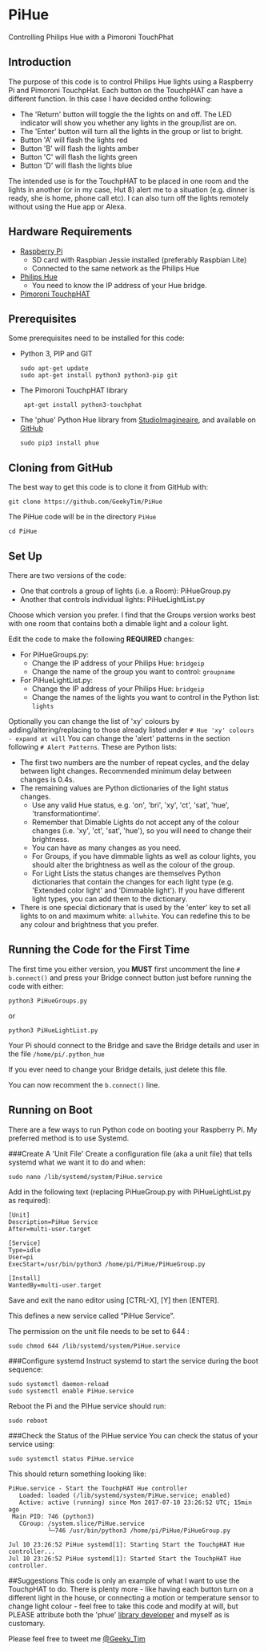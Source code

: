 # PiHue
Controlling Philips Hue with a Pimoroni TouchPhat

## Introduction
The purpose of this code is to control Philips Hue lights using a Raspberry Pi and Pimoroni TouchpHat. Each button on the TouchpHAT can have a different function.  In this case I have decided onthe following:
* The 'Return' button will toggle the the lights on and off. The LED indicator will show you whether any lights in the group/list are on.
* The 'Enter' button will turn all the lights in the group or list to bright.
* Button 'A' will flash the lights red
* Button 'B' will flash the lights amber
* Button 'C' will flash the lights green
* Button 'D' will flash the lights blue

The intended use is for the TouchpHAT to be placed in one room and the lights in another (or in my case, Hut 8) alert me to a situation (e.g. dinner is ready, she is home, phone call etc).  I can also turn off the lights remotely without using the Hue app or Alexa.

## Hardware Requirements
* [Raspberry Pi](http://raspberrypi.org/)
    * SD card with Raspbian Jessie installed (preferably Raspbian Lite)
    * Connected to the same network as the Philips Hue
* [Philips Hue](http://www2.meethue.com)
    * You need to know the IP address of your Hue bridge.
* [Pimoroni TouchpHAT](https://shop.pimoroni.com/products/touch-phat)

## Prerequisites
Some prerequisites need to be installed for this code:
* Python 3, PIP and GIT

    ```text
    sudo apt-get update
    sudo apt-get install python3 python3-pip git
* The Pimoroni TouchpHAT library

    ```text
     apt-get install python3-touchphat
* The 'phue' Python Hue library from [StudioImagineaire](http://studioimaginaire.com/en/projects/phue/), and available on [GitHub](https://github.com/studioimaginaire/phue)
    ```text
    sudo pip3 install phue
## Cloning from GitHub
The best way to get this code is to clone it from GitHub with:

    git clone https://github.com/GeekyTim/PiHue
    
The PiHue code will be in the directory ``PiHue``

    cd PiHue

## Set Up
There are two versions of the code:
* One that controls a group of lights (i.e. a Room): PiHueGroup.py
* Another that controls individual lights: PiHueLightList.py

Choose which version you prefer. I find that the Groups version works best with one room that contains both a dimable light and a colour light.

Edit the code to make the following **REQUIRED** changes:
* For PiHueGroups.py:
    * Change the IP address of your Philips Hue: ``bridgeip``
    * Change the name of the group you want to control: ``groupname``
* For PiHueLightList.py:
    * Change the IP address of your Philips Hue: ``bridgeip``
    * Change the names of the lights you want to control in the Python list: ``lights``

Optionally you can change the list of 'xy' colours by adding/altering/replacing to those already listed under ```# Hue 'xy' colours - expand at will```
You can change the 'alert' patterns in the section following ``# Alert Patterns``. These are Python lists:
* The first two numbers are the number of repeat cycles, and the delay between light changes. Recommended minimum delay between changes is 0.4s.
* The remaining values are Python dictionaries of the light status changes.
    * Use any valid Hue status, e.g. 'on', 'bri', 'xy', 'ct', 'sat', 'hue', 'transformationtime'.
    * Remember that Dimable Lights do not accept any of the colour changes (i.e. 'xy', 'ct', 'sat', 'hue'), so you will need to change their brightness.
    * You can have as many changes as you need.
    * For Groups, if you have dimmable lights as well as colour lights, you should alter the brightness as well as the colour of the group.
    * For Light Lists the status changes are themselves Python dictionaries that contain the changes for each light type (e.g. 'Extended color light'
and 'Dimmable light'). If you have different light types, you can add them to the dictionary.
* There is one special dictionary that is used by the 'enter' key to set all lights to on and maximum white: ``allwhite``. You can redefine this to be any colour and brightness that you prefer.

## Running the Code for the First Time
The first time you either version, you **MUST** first uncomment the line ``# b.connect()`` and press your Bridge connect button just before running the code with either:

    python3 PiHueGroups.py

or

    python3 PiHueLightList.py

Your Pi should connect to the Bridge and save the Bridge details and user in the file ``/home/pi/.python_hue``

If you ever need to change your Bridge details, just delete this file.

You can now recomment the ``b.connect()`` line.

## Running on Boot
There are a few ways to run Python code on booting your Raspberry Pi. My preferred method is to use Systemd.

###Create A 'Unit File'
Create a configuration file (aka a unit file) that tells systemd what we want it to do and when:

    sudo nano /lib/systemd/system/PiHue.service

Add in the following text (replacing PiHueGroup.py with PiHueLightList.py as required):

    [Unit]
    Description=PiHue Service
    After=multi-user.target
    
    [Service]
    Type=idle
    User=pi
    ExecStart=/usr/bin/python3 /home/pi/PiHue/PiHueGroup.py
    
    [Install]
    WantedBy=multi-user.target

Save and exit the nano editor using [CTRL-X], [Y] then [ENTER].

This defines a new service called “PiHue Service”.

The permission on the unit file needs to be set to 644 :

    sudo chmod 644 /lib/systemd/system/PiHue.service

###Configure systemd
Instruct systemd to start the service during the boot sequence:

    sudo systemctl daemon-reload
    sudo systemctl enable PiHue.service

Reboot the Pi and the PiHue service should run:

    sudo reboot

###Check the Status of the PiHue service
You can check the status of your service using:

    sudo systemctl status PiHue.service

This should return something looking like:


    PiHue.service - Start the TouchpHAT Hue controller
       Loaded: loaded (/lib/systemd/system/PiHue.service; enabled)
       Active: active (running) since Mon 2017-07-10 23:26:52 UTC; 15min ago
     Main PID: 746 (python3)
       CGroup: /system.slice/PiHue.service
               └─746 /usr/bin/python3 /home/pi/PiHue/PiHueGroup.py
    
    Jul 10 23:26:52 PiHue systemd[1]: Starting Start the TouchpHAT Hue controller...
    Jul 10 23:26:52 PiHue systemd[1]: Started Start the TouchpHAT Hue controller.

##Suggestions
This code is only an example of what I want to use the TouchpHAT to do. There is plenty more - like having each button turn on a different light in the house, or connecting a motion or temperature sensor to change light colour - feel free to take this code and modify at will, but PLEASE attribute both the 'phue' [library developer](https://github.com/studioimaginaire/phue) and myself as is customary.

Please feel free to tweet me [@Geeky_Tim](https://twitter.com/Geeky_Tim)
